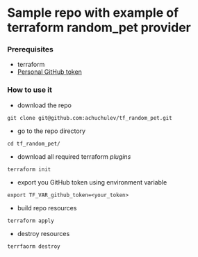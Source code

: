 # Sample repo with example of terraform random_pet provider

### Prerequisites

* terraform
* [Personal GitHub token](https://github.com/settings/tokens)

### How to use it

* download the repo

```
git clone git@github.com:achuchulev/tf_random_pet.git
```

* go to the repo directory 

```
cd tf_random_pet/
```

* download all required terraform *plugins* 

```
terraform init
```

* export you GitHub token using environment variable

```
export TF_VAR_github_token=<your_token>
```

* build repo resources

```
terraform apply
```

* destroy resources

```
terrfaorm destroy
```
